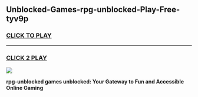 
## Unblocked-Games-rpg-unblocked-Play-Free-tyv9p
<h3>
<a href="https://premium76.site?title=rpg-unblocked&ref=19M">CLICK TO PLAY</a></h3>
<hr>

<h3>
<a href="https://premium76.site?title=rpg-unblocked&ref=19M">CLICK 2 PLAY</a>
  
</h3>

<a href="https://premium76.site?title=rpg-unblocked&ref=19M"><img src="https://clearcache.store/games.png"></a>


**rpg-unblocked games unblocked: Your Gateway to Fun and Accessible Online Gaming**
